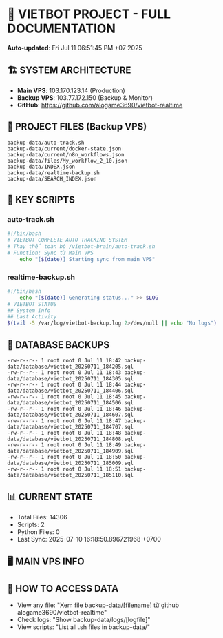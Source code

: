 # 🤖 VIETBOT PROJECT - FULL DOCUMENTATION
**Auto-updated**: Fri Jul 11 06:51:45 PM +07 2025

## 🏗️ SYSTEM ARCHITECTURE
- **Main VPS**: 103.170.123.14 (Production)
- **Backup VPS**: 103.77.172.150 (Backup & Monitor)
- **GitHub**: https://github.com/alogame3690/vietbot-realtime

## 📁 PROJECT FILES (Backup VPS)
```
backup-data/auto-track.sh
backup-data/current/docker-state.json
backup-data/current/n8n_workflows.json
backup-data/files/My_workflow_2_10.json
backup-data/INDEX.json
backup-data/realtime-backup.sh
backup-data/SEARCH_INDEX.json
```

## 🔧 KEY SCRIPTS
### auto-track.sh
```bash
#!/bin/bash
# VIETBOT COMPLETE AUTO TRACKING SYSTEM
# Thay thế toàn bộ /vietbot-brain/auto-track.sh
# Function: Sync từ Main VPS
    echo "[$(date)] Starting sync from main VPS"
```
### realtime-backup.sh
```bash
#!/bin/bash
    echo "[$(date)] Generating status..." >> $LOG
# VIETBOT STATUS
## System Info
## Last Activity
$(tail -5 /var/log/vietbot-backup.log 2>/dev/null || echo "No logs")
```

## 💾 DATABASE BACKUPS
```
-rw-r--r-- 1 root root 0 Jul 11 18:42 backup-data/database/vietbot_20250711_184205.sql
-rw-r--r-- 1 root root 0 Jul 11 18:43 backup-data/database/vietbot_20250711_184305.sql
-rw-r--r-- 1 root root 0 Jul 11 18:44 backup-data/database/vietbot_20250711_184406.sql
-rw-r--r-- 1 root root 0 Jul 11 18:45 backup-data/database/vietbot_20250711_184506.sql
-rw-r--r-- 1 root root 0 Jul 11 18:46 backup-data/database/vietbot_20250711_184607.sql
-rw-r--r-- 1 root root 0 Jul 11 18:47 backup-data/database/vietbot_20250711_184707.sql
-rw-r--r-- 1 root root 0 Jul 11 18:48 backup-data/database/vietbot_20250711_184808.sql
-rw-r--r-- 1 root root 0 Jul 11 18:49 backup-data/database/vietbot_20250711_184909.sql
-rw-r--r-- 1 root root 0 Jul 11 18:50 backup-data/database/vietbot_20250711_185009.sql
-rw-r--r-- 1 root root 0 Jul 11 18:51 backup-data/database/vietbot_20250711_185110.sql
```

## 📊 CURRENT STATE
- Total Files: 14306
- Scripts: 2
- Python Files: 0
- Last Sync: 2025-07-10 16:18:50.896721968 +0700

## 🖥️ MAIN VPS INFO


## 🚨 HOW TO ACCESS DATA
- View any file: "Xem file backup-data/[filename] từ github alogame3690/vietbot-realtime"
- Check logs: "Show backup-data/logs/[logfile]"
- View scripts: "List all .sh files in backup-data/"
